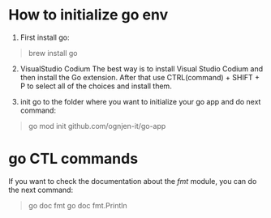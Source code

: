 # How to initialize go env
1. First install go:
> brew install go

2. VisualStudio Codium
The best way is to install Visual Studio Codium and then install the Go extension.
After that use CTRL(command) + SHIFT + P to select all of the choices and install them.

3. init
go to the folder where you want to initialize your go app and do next command:
> go mod init github.com/ognjen-it/go-app

# go CTL commands
If you want to check the documentation about the *fmt* module, you can do the next command:
> go doc fmt
> go doc fmt.Println
